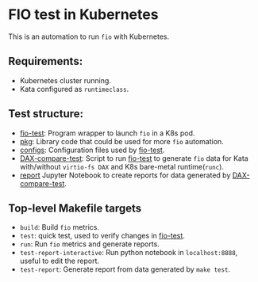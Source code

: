 # FIO test in Kubernetes

This is an automation to run `fio` with Kubernetes.

## Requirements:

- Kubernetes cluster running.
- Kata configured as `runtimeclass`. 

## Test structure:

- [fio-test]: Program wrapper to launch `fio` in a K8s pod. 
- [pkg]: Library code that could be used for more `fio` automation. 
- [configs]: Configuration files used by [fio-test]. 
- [DAX-compare-test]: Script to run [fio-test] to generate `fio` data for Kata with/without `virtio-fs DAX` and K8s bare-metal runtime(`runc`). 
- [report] Jupyter Notebook to create reports for data generated by [DAX-compare-test].

## Top-level Makefile targets

- `build`: Build `fio` metrics.
- `test`: quick test, used to verify changes in [fio-test]. 
- `run`: Run `fio` metrics and generate reports. 
- `test-report-interactive`: Run python notebook in `localhost:8888`, useful to edit the report. 
- `test-report`: Generate report from data generated by `make test`. 

[fio-test]:cmd/fiotest 
[configs]:configs 
[pkg]:pkg 
[report]:scripts/dax-compare-test/report
[DAX-compare-test]:scripts/dax-compare-test/README.md
